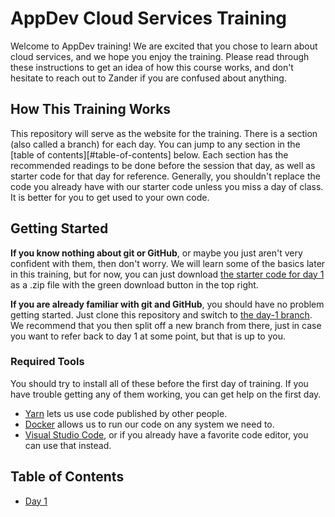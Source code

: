 AppDev Cloud Services Training
==============================

Welcome to AppDev training!  We are excited that you chose to learn about cloud services, and we hope you enjoy the training.  Please read through these instructions to get an idea of how this course works, and don't hesitate to reach out to Zander if you are confused about anything.

## How This Training Works

This repository will serve as the website for the training.  There is a section (also called a branch) for each day.  You can jump to any section in the [table of contents][#table-of-contents] below.  Each section has the recommended readings to be done before the session that day, as well as starter code for that day for reference.  Generally, you shouldn't replace the code you already have with our starter code unless you miss a day of class.  It is better for you to get used to your own code.

## Getting Started

**If you know nothing about git or GitHub**, or maybe you just aren't very confident with them, then don't worry.  We will learn some of the basics later in this training, but for now, you can just download [the starter code for day 1][day1] as a .zip file with the green download button in the top right.

**If you are already familiar with git and GitHub**, you should have no problem getting started.  Just clone this repository and switch to [the day-1 branch][day1].  We recommend that you then split off a new branch from there, just in case you want to refer back to day 1 at some point, but that is up to you.

### Required Tools

You should try to install all of these before the first day of training.  If you have trouble getting any of them working, you can get help on the first day.

* [Yarn](https://yarnpkg.com/en/docs/install) lets us use code published by other people.
* [Docker](https://www.docker.com/community-edition) allows us to run our code on any system we need to.
* [Visual Studio Code](https://code.visualstudio.com/download), or if you already have a favorite code editor, you can use that instead.

## Table of Contents

* [Day 1][day1]

[day1]: https://github.com/GrinnellAppDev/cloud-services-training/TODO_ADD_DAY_ONE